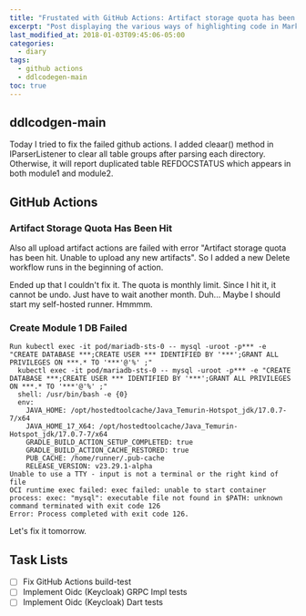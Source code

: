 ```yaml
---
title: "Frustated with GitHub Actions: Artifact storage quota has been hit"
excerpt: "Post displaying the various ways of highlighting code in Markdown."
last_modified_at: 2018-01-03T09:45:06-05:00
categories:
  - diary
tags:
  - github actions
  - ddlcodegen-main
toc: true
---
```


## ddlcodgen-main
Today I tried to fix the failed github actions.  I added cleaar() method in IParserListener to clear all table groups after parsing each directory. Otherwise, it will report duplicated table REFDOCSTATUS which appears in both module1 and module2.

## GitHub Actions

### Artifact Storage Quota Has Been Hit
Also all upload artifact actions are failed with error "Artifact storage quota has been hit. Unable to upload any new artifacts". So I added a new Delete workflow runs in the beginning of action.

Ended up that I couldn't fix it. The quota is monthly limit. Since I hit it, it cannot be undo. Just have to wait another month. Duh...
Maybe I should start my self-hosted runner. Hmmmm.

### Create Module 1 DB Failed

```
Run kubectl exec -it pod/mariadb-sts-0 -- mysql -uroot -p*** -e "CREATE DATABASE ***;CREATE USER *** IDENTIFIED BY '***';GRANT ALL PRIVILEGES ON ***.* TO '***'@'%' ;"
  kubectl exec -it pod/mariadb-sts-0 -- mysql -uroot -p*** -e "CREATE DATABASE ***;CREATE USER *** IDENTIFIED BY '***';GRANT ALL PRIVILEGES ON ***.* TO '***'@'%' ;"
  shell: /usr/bin/bash -e {0}
  env:
    JAVA_HOME: /opt/hostedtoolcache/Java_Temurin-Hotspot_jdk/17.0.7-7/x64
    JAVA_HOME_17_X64: /opt/hostedtoolcache/Java_Temurin-Hotspot_jdk/17.0.7-7/x64
    GRADLE_BUILD_ACTION_SETUP_COMPLETED: true
    GRADLE_BUILD_ACTION_CACHE_RESTORED: true
    PUB_CACHE: /home/runner/.pub-cache
    RELEASE_VERSION: v23.29.1-alpha
Unable to use a TTY - input is not a terminal or the right kind of file
OCI runtime exec failed: exec failed: unable to start container process: exec: "mysql": executable file not found in $PATH: unknown
command terminated with exit code 126
Error: Process completed with exit code 126.
```
Let's fix it tomorrow.

## Task Lists

- [ ] Fix GitHub Actions build-test
- [ ] Implement Oidc (Keycloak) GRPC Impl tests
- [ ] Implement Oidc (Keycloak) Dart tests